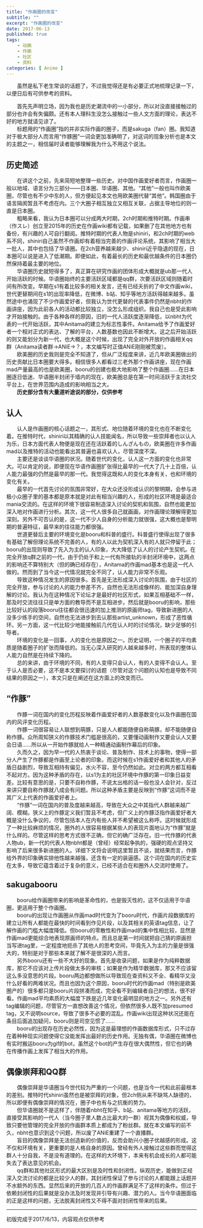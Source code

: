 ```yaml
---
title: "作画圈的改变"
subtitle: ""
excerpt: "作画圈的改变"
date: 2017-06-13
published: true 
tags:
    - 动画
    - 作画
    - 社区
    - 资料
categories: [ Anime ]
---
```


　　虽然是私下老生常谈的话题了，不过我觉得还是有必要正式地梳理记录一下，以便日后有可供参考的资料。  

<!--more-->

　　首先先声明立场，因为我也是历史潮流中的一小部分，所以对没直接接触过的部分也许会有失偏颇。还有本人理科生没怎么接触过一些人文方面的理论，表达不好的地方就请见谅了。  
　　标题用的“作画圈”指的并非实际作画的圈子，而是sakuga（fan）圈。我知道对于极大部分人而言用“作豚圈”一词会更加准确明了，对这词的现象分析也是本文的主题之一，相信届时读者能够理解我为什么不用这个说法。  


<!-- more -->


## 历史简述

　　在讲这个之前，先来简短地整理一些历史。对中国作画爱好者而言，作画圈一般以地域、语言分为三部分——日本圈、华语圈、其他。“其他”一般也叫作欧美圈，尽管也有不少中东的人，但方便起见本文也用欧美圈代替“其他”。韩国圈由于语言隔阂暂且不考虑在内。三个大圈子相互独立又相互关联，占据主导地位的则一直是日本圈。  
　　粗略来看，我认为日本圈可以分成两大时期，2ch时期和推特时期。作画串（作スレ）创立至2015年的历史在作画wiki都有记载，如果删了在其他地方也有备份，有兴趣的人可自行翻阅。推特时期的代表人物是shiniri，和2ch时期的web系不同，shiniri自己虽然不作画却有着相当完善的作画评论系统，其影响了相当大一批人，其中也包括了华语圈。在2ch营养越来越少、shiniri近乎隐退的现在，日本圈可以说是进入了低潮期。即便如此，有着最长的历史和最优越条件的日本圈仍然保持着最主要的地位。  
　　华语圈历史就短得多了，真正算在研究作画的团体形成大概就是ub那一代人开始活跃的时候。华语圈始终的主要活跃区域都是qq群，次要活跃区域则随着时间有所改变。早期在s1有着比较多的相关发言，还有已经夭折的了中文作画wiki，世代更替期间在s1的出现率降低，在微博、b站、知乎等地方活跃得越来越多。虽然途中也涌现了不少作画爱好者，但我认为世代更替的代表事件仍然是nbht的作画讲座，因为此前各人的活动都比较独立，没怎么形成组织。我自己也是受此影响才开始接触的。由于各种各样的原因，旧的一代人活跃度逐渐降低，以nbht为代表的一代开始活跃，其中Anitama的建立为标志性事件。Anitama给予了作画爱好者一个相对正式的表达、了解的平台，人数基数也因此不断增大。这之后开始活跃的则又能划分为新一代，也大概是这个时候，出现了完全对外开放的作画相关qq群（Anitama读者群→ANiE→？，本文编写时正值ANiE刚刚被荒废）。  
　　欧美圈的历史我则是完全不知道了，但从广泛程度来讲，近几年欧美圈做出的历史贡献比日本圈要大得多。相信很多人都看过三老外那个作画讲座，现在作画mad产量最高的也是欧美圈，booru的创建也极大地影响了整个作画圈……在日本圈逐日低迷、华语圈半封闭于墙内的现在，欧美圈总是在第一时间活跃于主流社交平台上，在世界范围内造成的影响相当之大。  
　　**历史部分含有大量道听途说的部分，仅供参考**
　　
## 认人

　　认人是作画圈的核心话题之一，其形式、地位随着环境的变化也在不断变化着。在推特时代，shiniri以其精确的认人技能闻名，所以导致一些崇拜者也以认人为乐，日本方面代表人物便是现在还在活跃着的しんざんもの，欧美圈在许多作画mad以及推特的活动也能看出其普遍也喜欢认人，尽管深度不深。  
　　主要还是谈谈华语圈的状况。随着世代的变化，认人这一方面的变化也非常大。可以肯定的说，即便现在华语作画圈扩张得比最早的一代大了几十上百倍，认人能力最强的仍然是最早的那一代。我觉得这既和人的变化本身有关，也和环境的变化有关。  
　　最早的一代首先讨论的氛围非常好，在大众还没形成认识的黎明期，会参与进极小众圈子里的基本都是原本就是对此有相当兴趣的人，形成的社区环境是最适合mania交流的。在这样的环境下很容易制造深入讨论的契机和氛围，自然也能更加深入地对作画进行分析。其次，这一代人很多自己就画画，对作画理论理解得更加深刻。另外不可否认的是，这一代不少人自身的分析能力就很强，这大概也是黎明期的普遍特征，最早来的往往能力都很强。  
　　世道更替后主要的环境变化是booru和科普的盛行。科普盛行使得出现了很多有基础了解但理论系统不完善的人，有的人以此为契机深入有的人就只停留于此；booru的出现则导致了先入为主的认人印象，大大降低了认人的讨论产生契机。在完全开放q群之前的一代，由于仍处于和上一代有所接轨的半封闭环境中，这两点的影响还不算特别大（但的确已经存在），Anitama的作画mad基本也是这一代人做的。然而到了当今这一代情况就完全不同了，认人能力非常不乐观。  
　　导致这种情况发生的原因很多。首先是无法形成深入讨论的氛围，由于社区的完全开放，参与讨论的人的能力参差不齐，自然也无法形成像样的、能加深自身理解的讨论。我认为在这种情况下论坛才是最好的社区形式，如果互相基础不一样，那及时交流往往只是单方面的教导而不是互相进步。然后就是booru的影响，那些比较好认的段落booru往往都会很迅速的加上推测的原画师tag，导致新进圈的人没多少练手的空间，自然也无法进步到去认那些artist_unknown，形成了恶性循环。另一方面，这一代比较少地能接触前几代在认人时的讨论情况，缺少足够的引导者。  
　　环境的变化是一回事，人的变化也是原因之一。历史证明，一个圈子的平均素质是随着圈子的扩张而降低的。当无心深入研究的人越来越多时，所表现的整体认人能力自然是在持续下降的。  
　　总的来讲，由于环境的不同，有的人变得只会认人，有的人变得不会认人。至于认人是否必要，这不是本文要探讨的话题（尽管对这个问题的认知也是导致不同结果的原因之一），本文只是在阐述在这方面上的改变而已。
　　
## “作豚”

　　作豚一词在国内的变化历程反映着作画爱好者的人数基数变化以及作画圈在国内的风评变化历程。  
　　作豚一词很容易让人联想到萌豚，只是人人都能随便自称萌豚，却不能随便自称作豚。众所周知狭义的作豚技术门槛是很高的，又要懂动画制作又要会认人又要会日语……所以从一开始作豚就给人一种精通动画制作幕后的印象。  
　　久而久之，因为早一代的人热衷于谈论、普及制作、技术上的事物，使得一部分人产生了作豚都是作画至上论者的印象。而这时候在s1作画爱好者和其他人的矛盾日益剧烈，导致互相持有偏见，水火不容，至今仍然如此。对立的两方都互相看不起对方。因为这种矛盾的存在，以s1为主的社区环境中作豚的第一印象日益变差。比较有意思的是，只要不自称作豚，不说太出格的话一般也没人会针对，反过来讲只要自称作豚就八成会有问题。所以这种矛盾主要是反映到“作豚”这词而不是其广义上代表的作画爱好者上。  
　　“作豚”一词在国内的普及度越来越高，导致在大众之中其指代人群越来越广阔、模糊。狭义上的作豚定义我们暂且不考虑，但广义上的作豚泛指作画爱好者大概是没什么争议的，尽管包括本人在内有些人并不希望被这么称呼。这时候就形成了一种比较麻烦的情况，圈外的人很容易根据某些人的表现片面地认为“作豚”就是什么样的。尽管这样的思考方式很不正确，但它的确广泛存在。旧一代作豚的代表人物ub，新一代的代表人物nbht都是（曾经）经常起争执的，强硬的观点坚持又影响了后来很多新进圈的人。详细下文将会说明这里暂且不谈，就结果而言，作豚给外界的印象确实排他性越来越强，还含有一定的装逼感。这个词在国内的历史实在太多，导致它蕴含着过于复杂的意义，已经不适合在和圈外人交流时使用了。  

## sakugabooru

　　booru给作画圈带来的影响是革命性的，也是毁灭性的，这不仅适用于华语圈，更适用于整个作画圈。  
　　booru的出现让作画圈从作画mad时代变为了booru时代，作画片段数据库的建立让所有人都能在最快的时间看到作见片段，以及其相关的英语tag信息，让了解作画的门槛大幅度降低。但booru的零散性和作画mad的集中性相比较，显然是作画mad更能综合地表现原画师的特点。而且总是第一时间就把自己猜的原画担当写进tag里，一定程度地扼杀了其他人的思考空间，毕竟先入为主的力量是很强大的，特别是对于那些本来就了解不是很深的人而言。  
　　另外booru还有一些不大好的现象。首先是收录问题，如果是作为纯粹数据库，那它不应该对上传片段做太多的审核；如果是作为精华数据库，那又不应该留这么多没意思的片段。booru两边都想做所以导致现在查资料又不全、看精华又没什么好看的两难状况。而且也因为这个原因，booru时代的作画mad（特别是欧美圈产的）很多都只是booru片段拼凑而成，完全看不到编辑者自己的想法，很不好看。作画mad平均素质的大幅度下跌是近几年变化最明显的地方之一。另外还有tag编辑的问题，尽管官方一直想改善这个情况，但依然很多人既不加presumed tag，又不说明source，导致了很多不必要的混乱。作画wiki出现这种状况还能在条目后面追加疑问，booru则是司空见惯了……  
　　booru的出现存在历史必然性，因为这是最理想的作画数据库形式，只不过存在着种种现实问题使得它没能发挥出最好的历史作用。无独有偶，华语圈在微博也有实时搬运booru为gif的bot，虽然这个bot的产生存在很大偶然性，但它也的确在传播作画上发挥了相当大的作用。 

## 偶像崇拜和QQ群

　　偶像崇拜是华语圈当今世代较为严重的一个问题，也是当今一代和此前最根本的差别。推特时代shiniri虽然也是被崇拜的对象，但2ch侧从来不缺骂人缺德的，所以即便有偶像崇拜的情况在，圈子中也有与之抗衡的势力。  
　　但华语圈就不是这样了，伴随着nbht在知乎、b站、anitama等地方的活跃，直接受其影响的一代人（当今圈子里人数占比最大的一群）视其为偶像和权威，导致只要他管理的完全开放的作画群本质上都成为了粉丝群。就在本文编写的前不久，nbht也意识到这个问题，所以废了ANiE重建了一个直播群。  
　　盲目的偶像崇拜是无法创造新的价值的，反而会助兴小圈子优越感的形成。这不仅和环境有关，更重要的是人格自身的原因。曾经有外人接触过这些群而觉得这群人十分自我，不是没有道理的。在这样的大环境下，本来有机会成长的人都可能失去了表达意见的机会。  
　　qq群和其他社区形式的最大区别是及时性和封闭性。纵观历史，能做到正经深入交流讨论的都是比较少人的群，其封闭性保证了参与讨论的人都能跟上话题并不水额外的东西。显然后来的开放的几百人的作画群满足不了这样的条件。但过于依赖封闭性的后果就是没办法及时发现并引导有兴趣、潜力的人。当今华语圈面临的正是这样的问题，无法脱离封闭性又不得不面对封闭性带来的后果。  

------

初版完成于2017/6/13，内容观点仅供参考

